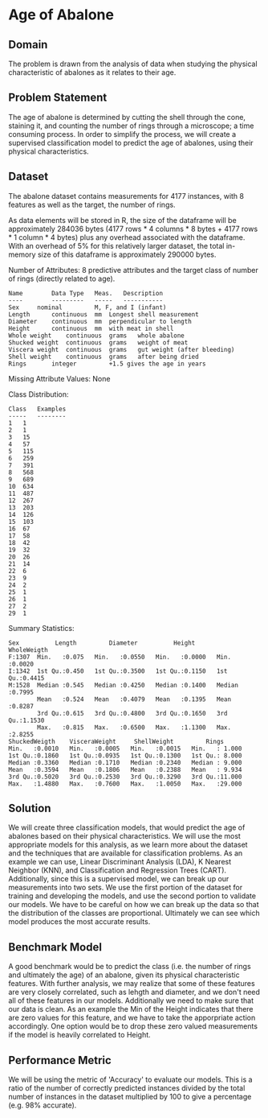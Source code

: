 # Age of Abalone #

## Domain ##
The problem is drawn from the analysis of data when studying the physical characteristic of abalones as it relates to their age.

## Problem Statement ##
The age of abalone is determined by cutting the shell through the cone, staining it, and counting the number of rings through a microscope; a time consuming process. In order to simplify the process, we will create a supervised classification model to predict the age of abalones, using their physical characteristics.

## Dataset ##
The abalone dataset contains measurements for 4177 instances, with 8 features as well as the target, the number of rings.


As data elements will be stored in R, the size of the dataframe will be approximately 284036 bytes (4177 rows * 4 columns * 8 bytes + 4177 rows * 1 column * 4 bytes) plus any overhead associated with the dataframe. With an overhead of 5% for this relatively larger dataset, the total in-memory size of this dataframe is approximately 290000 bytes.

Number of Attributes: 8 predictive attributes and the target class of number of rings (directly related to age).


	Name		Data Type	Meas.	Description
	----		---------	-----	-----------
	Sex		nominal			M, F, and I (infant)
	Length		continuous	mm	Longest shell measurement
	Diameter	continuous	mm	perpendicular to length
	Height		continuous	mm	with meat in shell
	Whole weight	continuous	grams	whole abalone
	Shucked weight	continuous	grams	weight of meat
	Viscera weight	continuous	grams	gut weight (after bleeding)
	Shell weight	continuous	grams	after being dried
	Rings		integer			+1.5 gives the age in years


Missing Attribute Values: None

Class Distribution:

	Class	Examples
	-----	--------
	1	1
	2	1
	3	15
	4	57
	5	115
	6	259
	7	391
	8	568
	9	689
	10	634
	11	487
	12	267
	13	203
	14	126
	15	103
	16	67
	17	58
	18	42
	19	32
	20	26
	21	14
	22	6
	23	9
	24	2
	25	1
	26	1
	27	2
	29	1

Summary Statistics:

    Sex          Length         Diameter          Height        WholeWeigth    
    F:1307  Min.   :0.075   Min.   :0.0550   Min.   :0.0000   Min.   :0.0020  
    I:1342  1st Qu.:0.450   1st Qu.:0.3500   1st Qu.:0.1150   1st Qu.:0.4415  
    M:1528  Median :0.545   Median :0.4250   Median :0.1400   Median :0.7995  
            Mean   :0.524   Mean   :0.4079   Mean   :0.1395   Mean   :0.8287  
            3rd Qu.:0.615   3rd Qu.:0.4800   3rd Qu.:0.1650   3rd Qu.:1.1530  
            Max.   :0.815   Max.   :0.6500   Max.   :1.1300   Max.   :2.8255  
    ShuckedWeigth    VisceraWeight     ShellWeight         Rings       
    Min.   :0.0010   Min.   :0.0005   Min.   :0.0015   Min.   : 1.000  
    1st Qu.:0.1860   1st Qu.:0.0935   1st Qu.:0.1300   1st Qu.: 8.000  
    Median :0.3360   Median :0.1710   Median :0.2340   Median : 9.000  
    Mean   :0.3594   Mean   :0.1806   Mean   :0.2388   Mean   : 9.934  
    3rd Qu.:0.5020   3rd Qu.:0.2530   3rd Qu.:0.3290   3rd Qu.:11.000  
    Max.   :1.4880   Max.   :0.7600   Max.   :1.0050   Max.   :29.000



## Solution ##

We will create three classification models, that would predict the age of abalones based on their physical characteristics. We will use the most appropriate models for this analysis, as we learn more about the dataset and the techniques that are available for classification problems. As an example we can use, Linear Discriminant Analysis (LDA), K Nearest Neighbor (KNN), and Classification and Regression Trees (CART). Additionally, since this is a supervised model, we can break up our measurements into two sets. We use the first portion of the dataset for training and developing the models, and use the second portion to validate our models. We have to be careful on how we can break up the data so that the distribution of the classes are proportional. Ultimately we can see which model produces the most accurate results.

## Benchmark Model ##

A good benchmark would be to predict the class (i.e. the number of rings and ultimately the age) of an abalone, given its physical characteristic features. With further analysis, we may realize that some of these features are very closely correlated, such as lehgth and diameter, and we don't need all of these features in our models. Additionally we need to make sure that our data is clean. As an example the Min of the Height indicates that there are zero values for this feature, and we have to take the apporpriate action accordingly. One option would be to drop these zero valued measurements if the model is heavily correlated to Height.

## Performance Metric ##

We will be using the metric of 'Accuracy' to evaluate our models. This is a ratio of the number of correctly predicted instances divided by the total number of instances in the dataset multiplied by 100 to give a percentage (e.g. 98% accurate).
